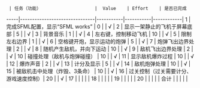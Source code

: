      | 任务（功能）                    |  Value    | Effort    | 是否已完成  
-----|-------------------------------|-----------|-----------|------------|
1    | 完成SFML配置，显示“SFML works”  | 0         |           |       √     |
2    | 显示一架静止的飞机于屏幕底部       | 5         |           |     √      |
3    | 背景音乐                       | 1         |           |      √      |
4    | 左右键，控制移动飞机             | 10        |           |       √     |
5    | 限制左右边界                    | 1         |           |        √    |
6    | 空格键开炮，显示运动的炮弹        | 5         |           |       √     |
7    | 炮弹飞出边界处理                | 2          |           |       √    |
8    | 随机产生敌机，并向下运动          | 10        |           |       √    |
9    | 敌机飞出边界处理                | 2         |           |         √   |
10   | 碰撞处理（敌机与炮弹碰撞）        | 10         |           |    √       |
11   | 显示敌机爆炸过程                | 10         |           |     √       |
12   | 爆炸声音                       | 2         |           |       √     |
13   | 计分及显示                     | 5         |           |      √      |
14   | 敌机炮弹处理                   | 10         |           |      √      |
15   | 被敌机击中处理（炸毁、3条命）     | 10          |           |   √        |
16   | 过关控制（过关需要计分、游戏速度控制）| 20        |           |    √       |
17   |                               |            |           |           |
18   |                               |            |           |           |
19   |                               |            |           |           |
20   |                               |            |           |           |
合计   |                              |            |           |           |


